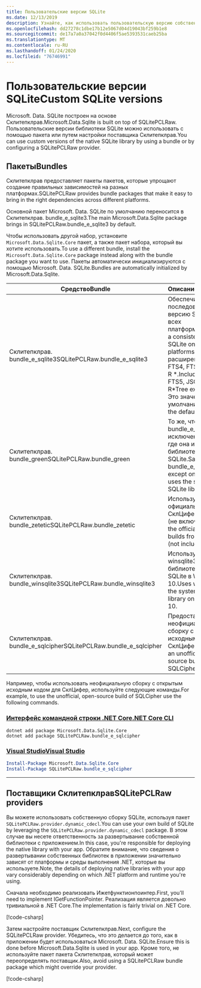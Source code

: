 ```yaml
---
title: Пользовательские версии SQLite
ms.date: 12/13/2019
description: Узнайте, как использовать пользовательскую версию собственной библиотеки SQLite.
ms.openlocfilehash: dd27278c1dbe17b12e5067d04d19043bf259b1e8
ms.sourcegitcommit: de17a7a0a37042f0d4406f5ae5393531caeb25ba
ms.translationtype: MT
ms.contentlocale: ru-RU
ms.lasthandoff: 01/24/2020
ms.locfileid: "76746991"
---
```

# <a name="custom-sqlite-versions"></a><span data-ttu-id="5ddcb-103">Пользовательские версии SQLite</span><span class="sxs-lookup"><span data-stu-id="5ddcb-103">Custom SQLite versions</span></span>

<span data-ttu-id="5ddcb-104">Microsoft. Data. SQLite построен на основе Склитепклрав.</span><span class="sxs-lookup"><span data-stu-id="5ddcb-104">Microsoft.Data.Sqlite is built on top of SQLitePCLRaw.</span></span> <span data-ttu-id="5ddcb-105">Пользовательские версии библиотеки SQLite можно использовать с помощью пакета или путем настройки поставщика Склитепклрав.</span><span class="sxs-lookup"><span data-stu-id="5ddcb-105">You can use custom versions of the native SQLite library by using a bundle or by configuring a SQLitePCLRaw provider.</span></span>

## <a name="bundles"></a><span data-ttu-id="5ddcb-106">Пакеты</span><span class="sxs-lookup"><span data-stu-id="5ddcb-106">Bundles</span></span>

<span data-ttu-id="5ddcb-107">Склитепклрав предоставляет пакеты пакетов, которые упрощают создание правильных зависимостей на разных платформах.</span><span class="sxs-lookup"><span data-stu-id="5ddcb-107">SQLitePCLRaw provides bundle packages that make it easy to bring in the right dependencies across different platforms.</span></span>

<span data-ttu-id="5ddcb-108">Основной пакет Microsoft. Data. SQLite по умолчанию переносится в Склитепклрав. bundle_e_sqlite3.</span><span class="sxs-lookup"><span data-stu-id="5ddcb-108">The main Microsoft.Data.Sqlite package brings in SQLitePCLRaw.bundle_e_sqlite3 by default.</span></span>

<span data-ttu-id="5ddcb-109">Чтобы использовать другой набор, установите `Microsoft.Data.Sqlite.Core` пакет, а также пакет набора, который вы хотите использовать.</span><span class="sxs-lookup"><span data-stu-id="5ddcb-109">To use a different bundle, install the `Microsoft.Data.Sqlite.Core` package instead along with the bundle package you want to use.</span></span> <span data-ttu-id="5ddcb-110">Пакеты автоматически инициализируются с помощью Microsoft. Data. SQLite.</span><span class="sxs-lookup"><span data-stu-id="5ddcb-110">Bundles are automatically initialized by Microsoft.Data.Sqlite.</span></span>

| <span data-ttu-id="5ddcb-111">Средство</span><span class="sxs-lookup"><span data-stu-id="5ddcb-111">Bundle</span></span> | <span data-ttu-id="5ddcb-112">Описание</span><span class="sxs-lookup"><span data-stu-id="5ddcb-112">Description</span></span> |
| --- | --- |
| <span data-ttu-id="5ddcb-113">Склитепклрав. bundle_e_sqlite3</span><span class="sxs-lookup"><span data-stu-id="5ddcb-113">SQLitePCLRaw.bundle_e_sqlite3</span></span> | <span data-ttu-id="5ddcb-114">Обеспечивает последовательную версию SQLite на всех платформах.</span><span class="sxs-lookup"><span data-stu-id="5ddcb-114">Provides a consistent version of SQLite on all platforms.</span></span> <span data-ttu-id="5ddcb-115">Включает расширения дерева FTS4, FTS5, JSON1 и R \*.</span><span class="sxs-lookup"><span data-stu-id="5ddcb-115">Includes the FTS4, FTS5, JSON1, and R\*Tree extensions.</span></span> <span data-ttu-id="5ddcb-116">Это значение по умолчанию.</span><span class="sxs-lookup"><span data-stu-id="5ddcb-116">This is the default.</span></span> |
| <span data-ttu-id="5ddcb-117">Склитепклрав. bundle_green</span><span class="sxs-lookup"><span data-stu-id="5ddcb-117">SQLitePCLRaw.bundle_green</span></span> | <span data-ttu-id="5ddcb-118">То же, что и bundle_e_sqlite3, за исключением iOS, где она использует библиотеку System SQLite.</span><span class="sxs-lookup"><span data-stu-id="5ddcb-118">Same as bundle_e_sqlite3, except on iOS where it uses the system SQLite library.</span></span> |
| <span data-ttu-id="5ddcb-119">Склитепклрав. bundle_zetetic</span><span class="sxs-lookup"><span data-stu-id="5ddcb-119">SQLitePCLRaw.bundle_zetetic</span></span> | <span data-ttu-id="5ddcb-120">Использует официальные сборки СклЦифер из Зететик (не включена).</span><span class="sxs-lookup"><span data-stu-id="5ddcb-120">Uses the official SQLCipher builds from Zetetic (not included).</span></span> |
| <span data-ttu-id="5ddcb-121">Склитепклрав. bundle_winsqlite3</span><span class="sxs-lookup"><span data-stu-id="5ddcb-121">SQLitePCLRaw.bundle_winsqlite3</span></span> | <span data-ttu-id="5ddcb-122">Использует winsqlite3. dll, библиотеку System SQLite в Windows 10.</span><span class="sxs-lookup"><span data-stu-id="5ddcb-122">Uses winsqlite3.dll, the system SQLite library on Windows 10.</span></span> |
| <span data-ttu-id="5ddcb-123">Склитепклрав. bundle_e_sqlcipher</span><span class="sxs-lookup"><span data-stu-id="5ddcb-123">SQLitePCLRaw.bundle_e_sqlcipher</span></span> | <span data-ttu-id="5ddcb-124">Предоставляет неофициальную сборку с открытым исходным кодом СклЦифер.</span><span class="sxs-lookup"><span data-stu-id="5ddcb-124">Provides an unofficial, open-source build of SQLCipher.</span></span> |

<span data-ttu-id="5ddcb-125">Например, чтобы использовать неофициальную сборку с открытым исходным кодом для СклЦифер, используйте следующие команды.</span><span class="sxs-lookup"><span data-stu-id="5ddcb-125">For example, to use the unofficial, open-source build of SQLCipher use the following commands.</span></span>

### <a name="net-core-clitabnetcore-cli"></a>[<span data-ttu-id="5ddcb-126">Интерфейс командной строки .NET Core</span><span class="sxs-lookup"><span data-stu-id="5ddcb-126">.NET Core CLI</span></span>](#tab/netcore-cli)

```dotnetcli
dotnet add package Microsoft.Data.Sqlite.Core
dotnet add package SQLitePCLRaw.bundle_e_sqlcipher
```

### <a name="visual-studiotabvisual-studio"></a>[<span data-ttu-id="5ddcb-127">Visual Studio</span><span class="sxs-lookup"><span data-stu-id="5ddcb-127">Visual Studio</span></span>](#tab/visual-studio)

``` PowerShell
Install-Package Microsoft.Data.Sqlite.Core
Install-Package SQLitePCLRaw.bundle_e_sqlcipher
```

---

## <a name="sqlitepclraw-providers"></a><span data-ttu-id="5ddcb-128">Поставщики Склитепклрав</span><span class="sxs-lookup"><span data-stu-id="5ddcb-128">SQLitePCLRaw providers</span></span>

<span data-ttu-id="5ddcb-129">Вы можете использовать собственную сборку SQLite, используя пакет `SQLitePCLRaw.provider.dynamic_cdecl`.</span><span class="sxs-lookup"><span data-stu-id="5ddcb-129">You can use your own build of SQLite by leveraging the `SQLitePCLRaw.provider.dynamic_cdecl` package.</span></span> <span data-ttu-id="5ddcb-130">В этом случае вы несете ответственность за развертывание собственной библиотеки с приложением.</span><span class="sxs-lookup"><span data-stu-id="5ddcb-130">In this case, you're responsible for deploying the native library with your app.</span></span> <span data-ttu-id="5ddcb-131">Обратите внимание, что сведения о развертывании собственных библиотек в приложении значительно зависят от платформы и среды выполнения .NET, которые вы используете.</span><span class="sxs-lookup"><span data-stu-id="5ddcb-131">Note, the details of deploying native libraries with your app vary considerably depending on which .NET platform and runtime you're using.</span></span>

<span data-ttu-id="5ddcb-132">Сначала необходимо реализовать Ижетфунктионпоинтер.</span><span class="sxs-lookup"><span data-stu-id="5ddcb-132">First, you'll need to implement IGetFunctionPointer.</span></span> <span data-ttu-id="5ddcb-133">Реализация является довольно тривиальной в .NET Core.</span><span class="sxs-lookup"><span data-stu-id="5ddcb-133">The implementation is fairly trivial on .NET Core.</span></span>

[!code-csharp[](../../../../samples/snippets/standard/data/sqlite/SystemLibrarySample/Program.cs?name=snippet_NativeLibraryAdapter)]

<span data-ttu-id="5ddcb-134">Затем настройте поставщик Склитепклрав.</span><span class="sxs-lookup"><span data-stu-id="5ddcb-134">Next, configure the SQLitePCLRaw provider.</span></span> <span data-ttu-id="5ddcb-135">Убедитесь, что это делается до того, как в приложении будет использоваться Microsoft. Data. SQLite.</span><span class="sxs-lookup"><span data-stu-id="5ddcb-135">Ensure this is done before Microsoft.Data.Sqlite is used in your app.</span></span> <span data-ttu-id="5ddcb-136">Кроме того, не используйте пакет пакета Склитепклрав, который может переопределять поставщик.</span><span class="sxs-lookup"><span data-stu-id="5ddcb-136">Also, avoid using a SQLitePCLRaw bundle package which might override your provider.</span></span>

[!code-csharp[](../../../../samples/snippets/standard/data/sqlite/SystemLibrarySample/Program.cs?name=snippet_SetProvider)]
